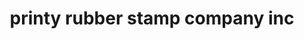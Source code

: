 ---
title: "printy rubber stamp company inc"
url: /calgary/printy-rubber-stamp-company-inc/
shop: office supplies
---